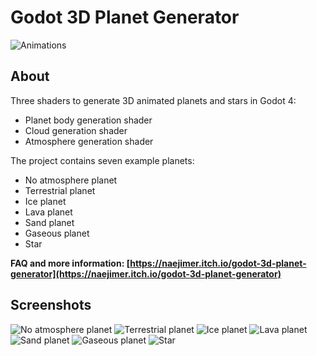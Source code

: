 # Godot 3D Planet Generator

![Animations](https://user-images.githubusercontent.com/4329231/212466746-fb9cf95a-5235-4994-81fe-f34b62d98db3.gif)

## About

Three shaders to generate 3D animated planets and stars in Godot 4:

- Planet body generation shader
- Cloud generation shader
- Atmosphere generation shader

The project contains seven example planets:

- No atmosphere planet
- Terrestrial planet
- Ice planet
- Lava planet
- Sand planet
- Gaseous planet
- Star

 **FAQ and more information: [https://naejimer.itch.io/godot-3d-planet-generator](https://naejimer.itch.io/godot-3d-planet-generator)**

## Screenshots

![No atmosphere planet](https://user-images.githubusercontent.com/4329231/212466832-980636cb-4ccb-4feb-8fde-1a90fc33a44a.png)
![Terrestrial planet](https://user-images.githubusercontent.com/4329231/212466837-0853c176-558e-43a1-ab61-80b6c7684b43.png)
![Ice planet](https://user-images.githubusercontent.com/4329231/212466840-5a1c696c-8967-478d-b788-c3144e7a9e44.png)
![Lava planet](https://user-images.githubusercontent.com/4329231/212466845-91b948e6-cc9f-4b03-93e2-6fb9ce77c3d6.png)
![Sand planet](https://user-images.githubusercontent.com/4329231/212466853-4e666390-6254-45c2-9167-d455feb12204.png)
![Gaseous planet](https://user-images.githubusercontent.com/4329231/212466878-1487ce65-abb4-48e1-b10c-aedd03375c93.png)
![Star](https://user-images.githubusercontent.com/4329231/212466886-fb8cf079-608e-40e2-bd47-db7bead8292b.png)
